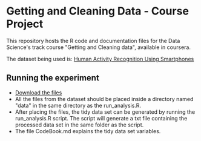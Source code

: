 # Getting and Cleaning Data - Course Project
This repository hosts the R code and documentation files for the Data Science's track course "Getting and Cleaning data", available in coursera.

The dataset being used is: [Human Activity Recognition Using Smartphones](http://archive.ics.uci.edu/ml/datasets/Human+Activity+Recognition+Using+Smartphones)

## Running the experiment
* [Download the files](http://archive.ics.uci.edu/ml/machine-learning-databases/00240/UCI%20HAR%20Dataset.zip) 
* All the files from the dataset should be placed inside a directory named "data" in the same directory as the run_analysis.R.
* After placing the files, the tidy data set can be generated by running the run_analysis.R script. The script will generate a txt file containing the processed data set in the same folder as the script.
* The file CodeBook.md explains the tidy data set variables.
